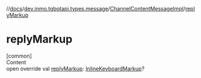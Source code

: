 //[docs](../../../index.md)/[dev.inmo.tgbotapi.types.message](../index.md)/[ChannelContentMessageImpl](index.md)/[replyMarkup](reply-markup.md)



# replyMarkup  
[common]  
Content  
open override val [replyMarkup](reply-markup.md): [InlineKeyboardMarkup](../../dev.inmo.tgbotapi.types.buttons/-inline-keyboard-markup/index.md)?  



